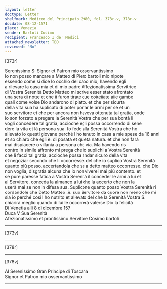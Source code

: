 ```yaml
---
layout: letter
doctype: Letter
shelfmark: Mediceo del Principato 2980, fol. 373r-v, 378r-v
docdate: 08-12-1571
place: Venezia
sender: Bartoli Cosimo
recipient: Francesco I de' Medici
attached_newsletter: TBD
reviewed: "No"
---
```


[373r]  
  
  
Serenissimo S: Signor et Patron mio osservantissimo  
Io non posso mancare a Matteo di Piero bartoli mio nipote  
essendo come si dice lo occhio del capo mio, havendo egli  
a rilevare la casa mia et di mio padre Affezionatissima Servitrice  
di Vostra Serenità Detto Matteo mi scrive esser stato afrontato  
una sera di notte et che li furon tirate due coltellate alle gambe  
quali come volse Dio andarono di piatto. et che per sicurta  
della vita sua ha suplicato di poter portar le armi per sé et un  
suo servitore et che per ancora non haveva ottenuta tal gratia, onde  
io son forzato a pregare la Serenità Vostra che per sua bontà li  
vogli concedere tal gratia, accioche egli possa occorrendo di sene  
dere la vita et là persona sua. fo fede alla Serenità Vostra che ho  
allevato io questi giovane perché l ho tenuto in casa a mie spese da 16 anni  
et so chiaro che egli è. di posata et quieta natura. et che non farà  
mai dispiacere o villania a persona che via. Ma havendo ris  
contro in simile affronto mi prega che io suplichi a Vostra Serenità  
che li facci tal gratia, accioche possa andar sicuro della vita  
et negoziar secondo che li occorresse. del che io suplico Vostra Serenità  
quanto più posso. accertandola che se a detto matteo occorresse. che Dio  
non voglia, disgratia alcuna che io non viverei mai più contento. et  
se pure paresse fatica a Vostra Serenità il conceder le armi a lui et  
al Servitore. conceda la almanco a lui che la accerto che non la  
userà mai se non in difesa sua. Suplicone quanto posso Vostra Serenità ri  
cordandole che Detto Matteo .è. suo Servitore da cuore non meno che mi  
sia io perché cosi l ho nutrito et allevato del che la Serenità Vostra S.  
chiarirà meglio quando di lui le occorrerà valerse Dio la felicità  
Di Venetia alli 8 di dicembre 157  
Duca V Sua Serenità  
Afezionatissimo et prontissimo Servitore Cosimo bartoli  
  
---  

[373v]  
  
  
  
---  

[378r]  
  
  
  
---  

[378v]  
  
  
Al Serenissimo Gran Principe di Toscana  
Signor et Patron mio osservantissimo  
  
---  


